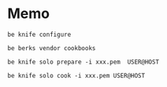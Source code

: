 Memo
====

```
be knife configure
```

```
be berks vendor cookbooks
```

```
be knife solo prepare -i xxx.pem  USER@HOST
```

```
be knife solo cook -i xxx.pem USER@HOST
```
